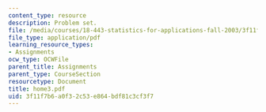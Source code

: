 ```yaml
---
content_type: resource
description: Problem set.
file: /media/courses/18-443-statistics-for-applications-fall-2003/3f11f7b6a0f32c53e864bdf81c3cf3f7_home3.pdf
file_type: application/pdf
learning_resource_types:
- Assignments
ocw_type: OCWFile
parent_title: Assignments
parent_type: CourseSection
resourcetype: Document
title: home3.pdf
uid: 3f11f7b6-a0f3-2c53-e864-bdf81c3cf3f7
---
```

